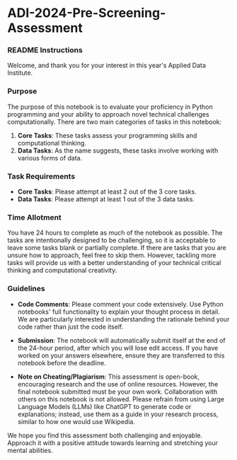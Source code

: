 # ADI-2024-Pre-Screening-Assessment

### README Instructions

Welcome, and thank you for your interest in this year's Applied Data Institute.

### Purpose

The purpose of this notebook is to evaluate your proficiency in Python programming and your ability to approach novel technical challenges computationally. There are two main categories of tasks in this notebook:

1. **Core Tasks**: These tasks assess your programming skills and computational thinking.
2. **Data Tasks**: As the name suggests, these tasks involve working with various forms of data.

### Task Requirements

- **Core Tasks**: Please attempt at least 2 out of the 3 core tasks.
- **Data Tasks**: Please attempt at least 1 out of the 3 data tasks.

### Time Allotment

You have 24 hours to complete as much of the notebook as possible. The tasks are intentionally designed to be challenging, so it is acceptable to leave some tasks blank or partially complete. If there are tasks that you are unsure how to approach, feel free to skip them. However, tackling more tasks will provide us with a better understanding of your technical critical thinking and computational creativity.

### Guidelines

- **Code Comments**: Please comment your code extensively. Use Python notebooks' full functionality to explain your thought process in detail. We are particularly interested in understanding the rationale behind your code rather than just the code itself.
  
- **Submission**: The notebook will automatically submit itself at the end of the 24-hour period, after which you will lose edit access. If you have worked on your answers elsewhere, ensure they are transferred to this notebook before the deadline.

- **Note on Cheating/Plagiarism**: This assessment is open-book, encouraging research and the use of online resources. However, the final notebook submitted must be your own work. Collaboration with others on this notebook is not allowed. Please refrain from using Large Language Models (LLMs) like ChatGPT to generate code or explanations; instead, use them as a guide in your research process, similar to how one would use Wikipedia.

We hope you find this assessment both challenging and enjoyable. Approach it with a positive attitude towards learning and stretching your mental abilities.
